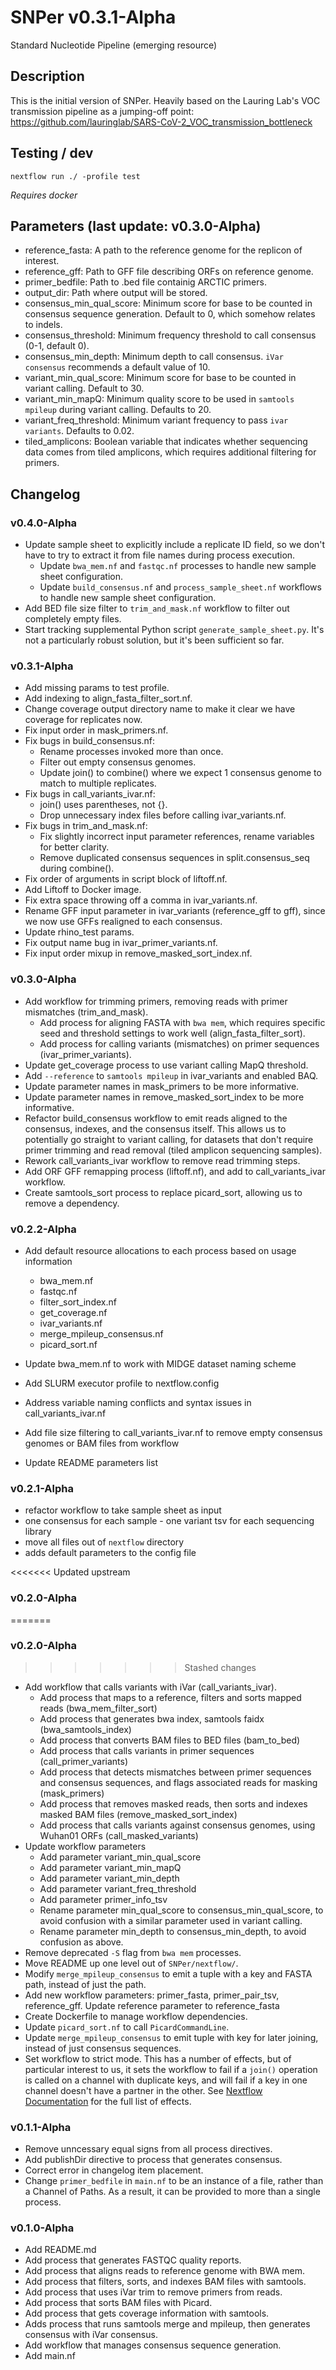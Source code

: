 # SNPer v0.3.1-Alpha
Standard Nucleotide Pipeline (emerging resource)

## Description

This is the initial version of SNPer. Heavily based on the Lauring Lab's VOC transmission pipeline as a jumping-off point: https://github.com/lauringlab/SARS-CoV-2_VOC_transmission_bottleneck

## Testing / dev

```
nextflow run ./ -profile test
```

_Requires docker_

## Parameters (last update: v0.3.0-Alpha)

- reference_fasta: A path to the reference genome for the replicon of interest.
- reference_gff: Path to GFF file describing ORFs on reference genome.
- primer_bedfile: Path to .bed file containig ARCTIC primers.
- output_dir: Path where output will be stored.
- consensus_min_qual_score: Minimum score for base to be counted in consensus sequence generation. Default to 0, which somehow relates to indels.
- consensus_threshold: Minimum frequency threshold to call consensus (0-1, default 0).
- consensus_min_depth: Minimum depth to call consensus. `iVar consensus` recommends a default value of 10.
- variant_min_qual_score: Minimum score for base to be counted in variant calling. Default to 30.
- variant_min_mapQ: Minimum quality score to be used in `samtools mpileup` during variant calling. Defaults to 20.
- variant_freq_threshold: Minimum variant frequency to pass `ivar variants`. Defaults to 0.02.
- tiled_amplicons: Boolean variable that indicates whether sequencing data comes from tiled amplicons,
    which requires additional filtering for primers.

## Changelog

### v0.4.0-Alpha
- Update sample sheet to explicitly include a replicate ID field, so we don't have to try to 
extract it from file names during process execution.
    - Update `bwa_mem.nf` and `fastqc.nf` processes to handle new sample sheet configuration.
    - Update `build_consensus.nf` and `process_sample_sheet.nf` workflows to handle new sample
    sheet configuration.
- Add BED file size filter to `trim_and_mask.nf` workflow to filter out completely empty files.
- Start tracking supplemental Python script `generate_sample_sheet.py`. It's not a particularly
robust solution, but it's been sufficient so far.
    

### v0.3.1-Alpha
- Add missing params to test profile.
- Add indexing to align_fasta_filter_sort.nf.
- Change coverage output directory name to make it clear we have coverage for replicates now.
- Fix input order in mask_primers.nf.
- Fix bugs in build_consensus.nf:
    - Rename processes invoked more than once.
    - Filter out empty consensus genomes.
    - Update join() to combine() where we expect 1 consensus genome to match to multiple replicates.
- Fix bugs in call_variants_ivar.nf:
    - join() uses parentheses, not {}.
    - Drop unnecessary index files before calling ivar_variants.nf.
- Fix bugs in trim_and_mask.nf:
    - Fix slightly incorrect input parameter references, rename variables for better clarity.
    - Remove duplicated consensus sequences in split.consensus_seq during combine().
- Fix order of arguments in script block of liftoff.nf.
- Add Liftoff to Docker image.
- Fix extra space throwing off a comma in ivar_variants.nf.
- Rename GFF input parameter in ivar_variants (reference_gff to gff), since we now use GFFs realigned to each consensus.
- Update rhino_test params.
- Fix output name bug in ivar_primer_variants.nf.
- Fix input order mixup in remove_masked_sort_index.nf.

### v0.3.0-Alpha

- Add workflow for trimming primers, removing reads with primer mismatches (trim_and_mask).
    - Add process for aligning FASTA with `bwa mem`, which requires specific seed and threshold settings to work well (align_fasta_filter_sort).
    - Add process for calling variants (mismatches) on primer sequences (ivar_primer_variants).
- Update get_coverage process to use variant calling MapQ threshold.
- Add `--reference` to `samtools mpileup` in ivar_variants and enabled BAQ.
- Update parameter names in mask_primers to be more informative.
- Update parameter names in remove_masked_sort_index to be more informative.
- Refactor build_consensus workflow to emit reads aligned to the consensus, indexes, and the consensus itself. This allows us to potentially go straight to variant calling, for datasets that don't require primer trimming and read removal (tiled amplicon sequencing samples).
- Rework call_variants_ivar workflow to remove read trimming steps.
- Add ORF GFF remapping process (liftoff.nf), and add to call_variants_ivar workflow.
- Create samtools_sort process to replace picard_sort, allowing us to remove a dependency.


### v0.2.2-Alpha

- Add default resource allocations to each process based on usage information
    - bwa_mem.nf
    - fastqc.nf
    - filter_sort_index.nf
    - get_coverage.nf
    - ivar_variants.nf
    - merge_mpileup_consensus.nf
    - picard_sort.nf

- Update bwa_mem.nf to work with MIDGE dataset naming scheme
- Add SLURM executor profile to nextflow.config
- Address variable naming conflicts and syntax issues in call_variants_ivar.nf
- Add file size filtering to call_variants_ivar.nf to remove empty consensus genomes or BAM files from workflow
- Update README parameters list


### v0.2.1-Alpha

- refactor workflow to take sample sheet as input
- one consensus for each sample - one variant tsv for each sequencing library
- move all files out of `nextflow` directory
- adds default parameters to the config file

<<<<<<< Updated upstream
### v0.2.0-Alpha
=======

### v0.2.0-Alpha

>>>>>>> Stashed changes
- Add workflow that calls variants with iVar (call_variants_ivar).
    - Add process that maps to a reference, filters and sorts mapped reads (bwa_mem_filter_sort)
    - Add process that generates bwa index, samtools faidx (bwa_samtools_index)
    - Add process that converts BAM files to BED files (bam_to_bed)
    - Add process that calls variants in primer sequences (call_primer_variants)
    - Add process that detects mismatches between primer sequences and consensus sequences, and flags associated reads for masking (mask_primers)
    - Add process that removes masked reads, then sorts and indexes masked BAM files (remove_masked_sort_index)
    - Add process that calls variants against consensus genomes, using Wuhan01 ORFs (call_masked_variants)
- Update workflow parameters
    - Add parameter variant_min_qual_score
    - Add parameter variant_min_mapQ
    - Add parameter variant_min_depth
    - Add parameter variant_freq_threshold
    - Add parameter primer_info_tsv
    - Rename parameter min_qual_score to consensus_min_qual_score, to avoid confusion with a similar parameter used in variant calling.
    - Rename parameter min_depth to consensus_min_depth, to avoid confusion as above.
- Remove deprecated `-S` flag from `bwa mem` processes.
- Move README up one level out of `SNPer/nextflow/`.
- Modify `merge_mpileup_consensus` to emit a tuple with a key and FASTA path, instead of just the path.
- Add new workflow parameters: primer_fasta, primer_pair_tsv, reference_gff. Update reference parameter to reference_fasta
- Create Dockerfile to manage workflow dependencies. 
- Update `picard_sort.nf` to call `PicardCommandLine`.
- Update `merge_mpileup_consensus` to emit tuple with key for later joining, instead of just consensus sequences.
- Set workflow to strict mode. This has a number of effects, but of particular interest to us, it sets the workflow to fail if a `join()` operation is called on a channel with duplicate keys, and will fail if a key in one channel doesn't have a partner in the other. See [Nextflow Documentation](https://www.nextflow.io/docs/latest/reference/feature-flags.html) for the full list of effects.


### v0.1.1-Alpha

- Remove unncessary equal signs from all process directives.
- Add publishDir directive to process that generates consensus.
- Correct error in changelog item placement.
- Change `primer_bedfile` in `main.nf` to be an instance of a file, rather than a Channel of Paths. As a result, it can be provided to more than a single process.

### v0.1.0-Alpha

- Add README.md
- Add process that generates FASTQC quality reports.
- Add process that aligns reads to reference genome with BWA mem.
- Add process that filters, sorts, and indexes BAM files with samtools.
- Add process that uses iVar trim to remove primers from reads.
- Add process that sorts BAM files with Picard.
- Add process that gets coverage information with samtools.
- Adds process that runs samtools merge and mpileup, then generates consensus with iVar consensus.
- Add workflow that manages consensus sequence generation.
- Add main.nf
